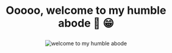 
# <p align="center">Ooooo, welcome to my humble abode 🤝 😁</p>
<p align="center">
  <img src="https://github.com/halilatilla/halilatilla/assets/27916419/b669696f-632e-42ba-848a-d04d8a908e22" alt="welcome to my humble abode" />
</p>

